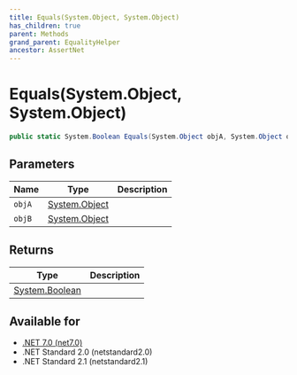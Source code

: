 ```yaml
---
title: Equals(System.Object, System.Object)
has_children: true
parent: Methods
grand_parent: EqualityHelper
ancestor: AssertNet
---
```

# Equals(System.Object, System.Object)

```csharp
public static System.Boolean Equals(System.Object objA, System.Object objB);
```

## Parameters
|Name|Type|Description|
|-|-|-|
|`objA`|[System.Object](https://learn.microsoft.com/en-us/dotnet/api/system.object)||
|`objB`|[System.Object](https://learn.microsoft.com/en-us/dotnet/api/system.object)||

## Returns
|Type|Description|
|-|-|
|[System.Boolean](https://learn.microsoft.com/en-us/dotnet/api/system.boolean)||

## Available for
- [.NET 7.0 (net7.0)](https://versionsof.net/core/7.0/)
- .NET Standard 2.0 (netstandard2.0)
- .NET Standard 2.1 (netstandard2.1)
